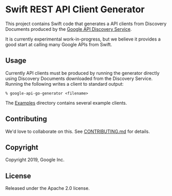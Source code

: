 # Swift REST API Client Generator

This project contains Swift code that generates a API clients from Discovery Documents
produced by the [Google API Discovery Service](https://developers.google.com/discovery/).

It is currently experimental work-in-progress, but we believe it provides a good start
at calling many Google APIs from Swift.

## Usage

Currently API clients must be produced by running the generator directly using Discovery
Documents downloaded from the Discovery Service. Running the following writes a client to 
standard output:

```
% google-api-go-generator <filename>
```

The [Examples](Examples) directory contains several example clients.

## Contributing

We'd love to collaborate on this. See [CONTRIBUTING.md](CONTRIBUTING.md) for details.

## Copyright

Copyright 2019, Google Inc.

## License

Released under the Apache 2.0 license.
